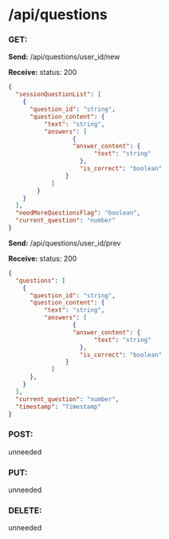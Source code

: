 # **/api/questions**

<!-- ! ADD ROUTE DESCRIPTION HERE -->

### GET:

**Send:**
/api/questions/user_id/new

**Receive:** status: 200

```JSON
{
  "sessionQuestionList": [
    {
      "question_id": "string",
      "question_content": {
          "text": "string",
          "answers": [
                  {
                  "answer_content": {
                        "text": "string"
                    },
                    "is_correct": "boolean"
                }
            ]
        }
    }
  ],
  "needMoreQuestionsFlag": "boolean",
  "current_question": "number"
}
```

**Send:**
/api/questions/user_id/prev

**Receive:** status: 200

```JSON
{
  "questions": [
    {
      "question_id": "string",
      "question_content": {
          "text": "string",
          "answers": [
                  {
                  "answer_content": {
                        "text": "string"
                    },
                    "is_correct": "boolean"
                }
            ]
      },
    }
  ],
  "current_question": "number",
  "timestamp": "Timestamp"
}
```

### POST:

unneeded

### PUT:

unneeded

### DELETE:

unneeded

